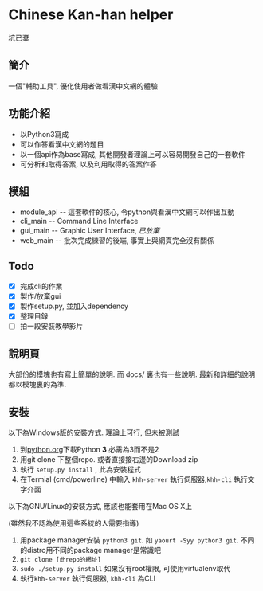 # Chinese Kan-han helper
坑已棄

## 簡介
一個"輔助工具", 優化使用者做看漢中文網的體驗

## 功能介紹
 - 以Python3寫成
 - 可以作答看漢中文網的題目
 - 以一個api作為base寫成, 其他開發者理論上可以容易開發自己的一套軟件
 - 可分析和取得答案, 以及利用取得的答案作答

## 模組
 - module\_api -- 這套軟件的核心, 令python與看漢中文網可以作出互動
 - cli\_main -- Command Line Interface
 - gui\_main -- Graphic User Interface, *已放棄*
 - web\_main -- 批次完成練習的後端, 事實上與網頁完全沒有關係

## Todo
 - [x] 完成cli的作業
 - [x] 製作/放棄gui
 - [x] 製作setup.py, 並加入dependency
 - [x] 整理目錄
 - [ ] 拍一段安裝教學影片

## 說明頁
大部份的模塊也有寫上簡單的說明. 而 docs/ 裏也有一些說明. 最新和詳細的說明都以模塊裏的為準.

## 安裝
以下為Windows版的安裝方式. 理論上可行, 但未被測試

1. 到[python.org](https://www.python.org/downloads/)下載Python **3** 必需為3而不是2
2. 用git clone 下整個repo. 或者直接接右邊的Download zip
3. 執行 `setup.py install` , 此為安裝程式
4. 在Termial (cmd/powerline) 中輸入 `khh-server` 執行伺服器,`khh-cli` 執行文字介面

以下為GNU/Linux的安裝方式, 應該也能套用在Mac OS X上

(雖然我不認為使用這些系統的人需要指導)

1. 用package manager安裝 `python3 git`. 如 `yaourt -Syy python3 git`. 不同的distro用不同的package manager是常識吧
2. `git clone [此repo的網址]`
3. `sudo ./setup.py install` 如果沒有root權限, 可使用virtualenv取代
4. 執行`khh-server` 執行伺服器, `khh-cli` 為CLI
